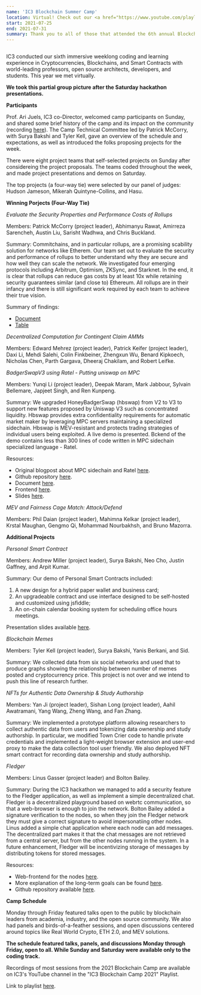 ```yaml
---
name: 'IC3 Blockchain Summer Camp'
location: Virtual! Check out our <a href="https://www.youtube.com/playlist?list=PLuAi322ybV05UsO49x0BWQbRK7I-mehzz">talk recordings on YouTube</a>.
start: 2021-07-25
end: 2021-07-31
summary: Thank you to all of those that attended the 6th annual Blockchain Camp!
---
```


<div class="ui piled segment">
  <img class="ui centered image" src="../images/events/blockchain-camp-2020/ic3 logo new.png" alt="" />
</div>

IC3 conducted our sixth immersive weeklong coding and learning experience in Cryptocurrencies, Blockchains, and Smart Contracts with world-leading professors, open source architects, developers, and students. This year we met virtually. 


<div class="ui center aligned basic segment">
  <div class="ui centered image">
    <img class="ui image" src="../images/events/blockchain-camp-2021/Camp Pic1.png" alt="" />
  </div>
  <div class="ui centered image">
    <img class="ui image" src="../images/events/blockchain-camp-2021/Camp Pic 2.png" alt="" />
  </div>
  <div class="ui bottom attached message">
    <strong>We took this partial group picture after the Saturday hackathon presentations.</strong><br>
  </div>
</div>


**Participants**

Prof. Ari Juels, IC3 co-Director, welcomed camp participants on Sunday, and shared some brief history of the camp and its impact on the community (recording <a href="https://youtu.be/H5_BYGyPe5E">here</a>). The Camp Technical Committee led by Patrick McCorry, with Surya Bakshi and Tyler Kell, gave an overview of the schedule and expectations, as well as introduced the folks proposing projects for the week.

There were eight project teams that self-selected projects on Sunday after considereing the project proposals. The teams coded throughout the week, and made project presentations and demos on Saturday. 

The top projects (a four-way tie) were selected by our panel of judges: Hudson Jameson, Mikerah Quintyne-Collins, and Hasu.


**Winning Porjects (Four-Way Tie)**

*Evaluate the Security Properties and Performance Costs of Rollups*

Members: Patrick McCorry (project leader), Abhimanyu Rawat, Amirreza Sarencheh, Austin Liu, Sarisht Wadhwa, and Chris Buckland.

Summary: Commitchains, and in particular rollups, are a promising scability solution for networks like Etherem. Our team set out to evaluate the security and performance of rollups to better understand why they are secure and how well they can scale the network. We investigated four emerging protocols including Arbitrum, Optimism, ZKSync, and Starknet. In the end, it is clear that rollups can reduce gas costs by at least 10x while retaining security guarantees similar (and close to) Ethereum. All rollups are in their infancy and there is still significant work required by each team to achieve their true vision.

Summary of findings:
  - <a href="https://docs.google.com/document/d/1ZzGuqWazytQ1Vz-ZecHARNyAI_tuTX4C_Ua-sNw_aS0/edit?usp=sharing">Document</a>
  - <a href="https://docs.google.com/spreadsheets/d/1USsJT-0YSxj3U5VRWf-2xe5w1yvHjQw1SiLTBcsLWAk/edit?usp=sharing">Table</a>
 
 
 *Decentralized Computation for Contingent Claim AMMs*
 
 Members: Edward Mehrez (project leader), Patrick Keifer (project leader), Daxi Li, Mehdi Salehi, Colin Finkbeiner, Zhengxun Wu, Benard Kipkoech, Nicholas Chen, Parth Gargava, Dheeraj Chakilam, and Robert Leifke.
 
 
 *BadgerSwapV3 using Ratel - Putting uniswap on MPC*
 
 Members: Yunqi Li (project leader), Deepak Maram, Mark Jabbour, Sylvain Bellemare, Japjeet Singh, and Ren Kunpeng.
 
 Summary: We upgraded HoneyBadgerSwap (hbswap) from V2 to V3 to support new features proposed by Uniswap V3 such as concentrated liquidity. Hbswap provides extra confidentiality requirements for automatic market maker by leveraging MPC servers maintaining a specialized sidechain. Hbswap is MEV-resistant and protects trading strategies of individual users being exploited. A live demo is presented. Bckend of the demo contains less than 300 lines of code written in MPC sidechain specialized language -  Ratel.
 
 Resources:
   - Original blogpost about MPC sidechain and Ratel <a href="https://medium.com/initc3org/honeybadgerswap-making-mpc-as-a-sidechain-364bebdb10a5">here</a>.
   - Github repository <a href="https://github.com/initc3/badgerswap-v3">here</a>.
   - Document <a href="https://badgerswap-v3.readthedocs.io/en/latest/index.html">here</a>.
   - Frontend <a href="https://jsfiddle.net/lilione/4c2uv3rh/937/">here</a>.
   - Slides <a href="https://docs.google.com/presentation/d/1EeMNkAkiGU6rLpFgz9AECiF7rg-H-a-MoxOvuGt2L3c/edit?usp=sharing">here</a>.
 
 
 *MEV and Fairness Cage Match: Attack/Defend*
 
 Members: Phil Daian (project leader), Mahimna Kelkar (project leader), Krstal Maughan, Gengmo Qi, Mohammad Nourbakhsh, and Bruno Mazorra. 
 
 
 **Additional Projects**
 
 
 *Personal Smart Contract*
 
 Members: Andrew Miller (project leader), Surya Bakshi, Neo Cho, Justin Gaffney, and Arpit Kumar.
 
 Summary: Our demo of Personal Smart Contracts included:
   1. A new design for a hybrid paper wallet and business card;
   2. An upgradeable contract and use interface designed to be self-hosted and customized using jsfiddle;
   3. An on-chain calendar booking system for scheduling office hours meetings.

Presentation slides available <a href="https://docs.google.com/presentation/d/1gCxELDSEAyjkL_fUmgAru5BOnmFivv576_PLXYJL_8M/edit?usp=drivesdk">here</a>.


*Blockchain Memes*

Members: Tyler Kell (project leader), Surya Bakshi, Yanis Berkani, and Sid.

Summary: We collected data from six social networks and used that to produce graphs showing the relationship between number of memes posted and cryptocurrency price. This project is not over and we intend to push this line of research further.


*NFTs for Authentic Data Ownership & Study Authorship*

Members: Yan Ji (project leader), Sishan Long (project leader), Aahil Awatramani, Yang Wang, Zheng Wang, and Fan Zhang. 

Summary: We implemented a prototype platform allowing researchers to collect authentic data from users and tokenizing data ownership and study authorship. In particular, we modified Town Crier code to handle private credentials and implemented a light-weight browser extension and user-end proxy to make the data collection tool user friendly. We also deployed NFT smart contract for recording data ownership and study authorship.


*Fledger*

Members: Linus Gasser (project leader) and Bolton Bailey.

Summary: During the IC3 hackathon we managed to add a security feature to the Fledger application, as well as implement a simple decentralized chat. Fledger is a decentralized playground based on webrtc communication, so that a web-browser is enough to join the network. Bolton Bailey added a signature verification to the nodes, so when they join the Fledger network they must give a correct signature to avoid impersonatiing other nodes. Linus added a simple chat application where each node can add messages. The decentralized part makes it that the chat messages are not retrieved from a central server, but from the other nodes running in the system. In a future enhancement, Fledger will be incentivizing storage of messages by distributing tokens for stored messages.

Resources:
  - Web-frontend for the nodes <a href="https://web.fledg.re">here</a>.
  - More explanation of the long-term goals can be found <a href="https://fledg.re">here</a>.
  - Github repository available <a href="https://github.com/ineiti/fledger">here</a>.



**Camp Schedule**

Monday through Friday featured talks open to the public by blockchain leaders from academia, industry, and the open source community. We also had panels and birds-of-a-feather sessions, and open discussions centered around topics like Real World Crypto, ETH 2.0, and MEV solutions. 

<div class="ui center aligned basic segment">
  <div class="ui centered image">
    <img class="ui image" src="../images/events/blockchain-camp-2021/CodingTrackSchedule (2).jpg" alt="" />
  </div>
  <div class="ui bottom attached message">
    <strong>The schedule featured talks, panels, and discussions Monday through Friday, open to all. While Sunday and Saturday were available only to the coding track.</strong><br>
  </div>
</div>

Recordings of most sessions from the 2021 Blockchain Camp are available on IC3's YouTube channel in the "IC3 Blockchain Camp 2021" Playlist.

Link to playlist <a href="https://www.youtube.com/playlist?list=PLuAi322ybV05UsO49x0BWQbRK7I-mehzz">here</a>.


